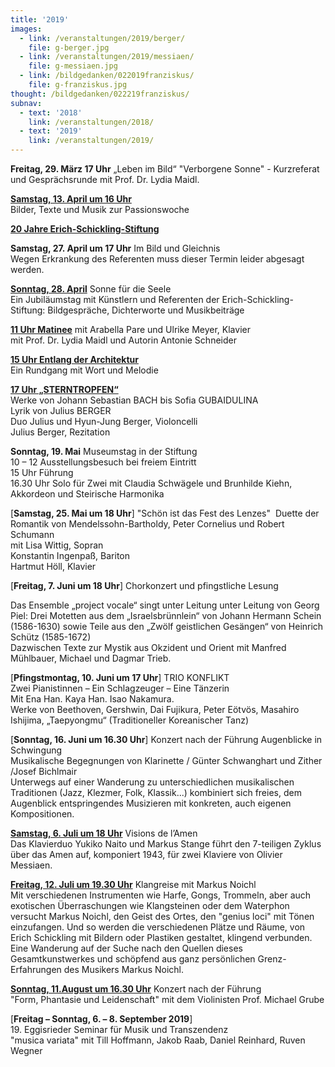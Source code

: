 ```yaml
---
title: '2019'
images:
  - link: /veranstaltungen/2019/berger/
    file: g-berger.jpg
  - link: /veranstaltungen/2019/messiaen/
    file: g-messiaen.jpg
  - link: /bildgedanken/022019franziskus/
    file: g-franziskus.jpg  
thought: /bildgedanken/022219franziskus/
subnav:
  - text: '2018'
    link: /veranstaltungen/2018/
  - text: '2019'
    link: /veranstaltungen/2019/
---
```


**Freitag, 29. März 17 Uhr** „Leben im Bild“ 
"Verborgene Sonne" - Kurzreferat und Gesprächsrunde mit Prof. Dr. Lydia Maidl.   

[**Samstag, 13. April um 16 Uhr**](/veranstaltungen/2019/palmsamstag/)  
Bilder, Texte und Musik zur Passionswoche  

[**20 Jahre Erich-Schickling-Stiftung**](/veranstaltungen/2019/jubilaeum/)

**Samstag, 27. April um 17 Uhr** Im Bild und Gleichnis  
Wegen Erkrankung des Referenten muss dieser Termin leider abgesagt werden. 

[**Sonntag, 28. April**](/veranstaltungen/2019/jubilaeum/) Sonne für die Seele  
Ein Jubiläumstag mit Künstlern und Referenten der Erich-Schickling-Stiftung:
Bildgespräche, Dichterworte und Musikbeiträge

[**11 Uhr Matinee**](/veranstaltungen/2019/matinee/)
mit Arabella Pare und Ulrike Meyer, Klavier  
mit Prof. Dr. Lydia Maidl und Autorin Antonie Schneider

[**15 Uhr Entlang der Architektur**](/veranstaltungen/2019/rundgang/)  
Ein Rundgang mit Wort und Melodie

[**17 Uhr „STERNTROPFEN“**](/veranstaltungen/2019/berger/)  
Werke von Johann Sebastian BACH bis Sofia GUBAIDULINA  
Lyrik von Julius BERGER  
Duo Julius und Hyun-Jung Berger, Violoncelli  
Julius Berger, Rezitation

**Sonntag, 19. Mai** Museumstag in der Stiftung  
10 – 12 Ausstellungsbesuch bei freiem Eintritt  
15 Uhr Führung  
16.30 Uhr Solo für Zwei
mit Claudia Schwägele und Brunhilde Kiehn, Akkordeon und Steirische Harmonika

[**Samstag, 25. Mai um 18 Uhr**]  "Schön ist das Fest des Lenzes" 
Duette der Romantik von Mendelssohn-Bartholdy, Peter Cornelius und Robert Schumann  
mit Lisa Wittig, Sopran  
Konstantin Ingenpaß, Bariton  
Hartmut Höll, Klavier

[**Freitag, 7. Juni um 18 Uhr**] Chorkonzert und pfingstliche Lesung

Das Ensemble „project vocale“ singt unter Leitung unter Leitung von Georg Piel:
Drei Motetten aus dem „Israelsbrünnlein“ von Johann Hermann Schein (1586-1630) sowie Teile aus den „Zwölf geistlichen Gesängen“ von Heinrich Schütz (1585-1672)  
Dazwischen Texte zur Mystik aus Okzident und Orient mit Manfred Mühlbauer, Michael und Dagmar Trieb.

[**Pfingstmontag, 10. Juni um 17 Uhr**] TRIO KONFLIKT  
Zwei Pianistinnen – Ein Schlagzeuger – Eine Tänzerin  
Mit Ena Han. Kaya Han. Isao Nakamura.	
Werke von Beethoven, Gershwin, Dai Fujikura, Peter Eötvös, Masahiro Ishijima, „Taepyongmu“ (Traditioneller Koreanischer Tanz)

[**Sonntag, 16. Juni um 16.30 Uhr**] Konzert nach der Führung
Augenblicke in Schwingung  
Musikalische Begegnungen von Klarinette / Günter Schwanghart und Zither /Josef Bichlmair  
Unterwegs auf einer Wanderung zu unterschiedlichen musikalischen Traditionen (Jazz, Klezmer, Folk, Klassik...) kombiniert sich freies, dem Augenblick entspringendes Musizieren mit konkreten, auch eigenen Kompositionen. 

[**Samstag, 6. Juli um 18 Uhr**](/veranstaltungen/2019/messiaen/) Visions de l’Amen   
Das Klavierduo Yukiko Naito und Markus Stange führt den 7-teiligen Zyklus über das Amen auf, komponiert 1943, für zwei Klaviere von Olivier Messiaen.


[**Freitag, 12. Juli um 19.30 Uhr**](/veranstaltungen/2019/noichl/) Klangreise mit Markus Noichl    
Mit verschiedenen Instrumenten wie Harfe, Gongs, Trommeln, aber auch exotischen Überraschungen wie Klangsteinen oder dem Waterphon versucht Markus Noichl, den Geist des Ortes, den "genius loci" mit Tönen einzufangen. Und so werden die verschiedenen Plätze und Räume, von Erich Schickling mit Bildern oder Plastiken gestaltet, klingend verbunden. Eine Wanderung auf der Suche nach den Quellen dieses Gesamtkunstwerkes und schöpfend aus ganz persönlichen Grenz-Erfahrungen des Musikers Markus Noichl.

[**Sonntag, 11.August um 16.30 Uhr**](/veranstaltungen/2019/grube19/) Konzert nach der Führung  
"Form, Phantasie und Leidenschaft"
mit dem Violinisten Prof. Michael Grube

[**Freitag – Sonntag, 6. – 8. September 2019**]  
19. Eggisrieder Seminar für Musik und Transzendenz  
"musica variata"
mit Till Hoffmann, Jakob Raab, Daniel Reinhard, Ruven Wegner
